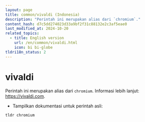 ```yaml
---
layout: page
title: common/vivaldi (Indonesia)
description: "Perintah ini merupakan alias dari `chromium`."
content_hash: d7c5dd274023d33a9bf2f31c88132e2c3af5eae0
last_modified_at: 2024-10-20
related_topics:
  - title: English version
    url: /en/common/vivaldi.html
    icon: bi bi-globe
tldri18n_status: 2
---
```

# vivaldi

Perintah ini merupakan alias dari `chromium`.
Informasi lebih lanjut: <https://vivaldi.com>.

- Tampilkan dokumentasi untuk perintah asli:

`tldr chromium`
